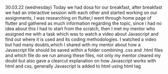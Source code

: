 30.03.22 (wednesday)
Today we had dosa for our  breakfast, after breakfast we had an interactive session  with each other and started working on our assignments, I was 
researching on flutter,I went through home page of flutter and gathered as much information regarding the topic, since i had no idea about this 
I had to start from the scratch, then I met my mentor who assigned me with a task which was to watch a video about Javascript and find out where it is used and its coding methodologies. I watched a video but had many doubts,which I shared with my mentor about how a Javascript file should be saved   within a folder combining .css and .html files and which file do we run among these files, not only my mentor cleared my doubt but also gave a 
clearcut explanation on how Javascript works with html and css, generally Javascript is added to html using html tag <script>, it can be placed in    <body>,while HTML provides basic structure of sites, which is enhanced and modified by CSS and JavaScript, CSS mainly focus on presentation,formatting and layout, JavaScript is used to control behaviour of different elements and making web pages more interactive and dynamic.Then we had a session by Mr Kaushik by 12 pm, in which he remined us about truth tables with suitable examples,if p is the house painted in red and q be the house in the 
corner of the street, considering logical and (^) when both P and q are true p^q becomes true, when q becomes false p^q will be false, when p becomes false, p^q becomes false, and finally when p and q are false, p^q becomes false,so from these examples we got and idea that in logical and both the 
statements must be true in order to get a favourable true combination statement, next is logical or in which p and q are same examples which are p being house painted in red and q being the house in the corner of the street, according to logical or (v), if p is true and q is true pvq is true , if p is true and q is false pvq is true , if p is false and q is true pvq is true, and finally if p is false and q is false pvq is false, the basic concept of logical or is that either one statement must be true in order to get a true statement. next we have logical not (N), taking the previous examples
(p and q) if p is true, in logical not (N) it shows false and vice-versa, moving onto logical implication (-->), let us try to connect this with an 
example which is if you study you will get good marks,let p be you studying well and q be you will get good marks, applying this on logical 
implication, if p is true and q is true p-->q is true, if p is true and q is false p-->q is false, if p is false and q is true then p-->q is true. if p is false and q is also false then p-->q is true which can be summarized as, p is a condition and q being the target to achieve, finally moving onto logical biconditional( <-->) applying same example as previous logical implication, were p is true and q is true p<-->q is true, p is true and q is 
false p<-->q is false, p is false and q is true p<-->q is false and if both the statements are false p<-->q is true. we were on our respective stays 
by 7:30pm. 
